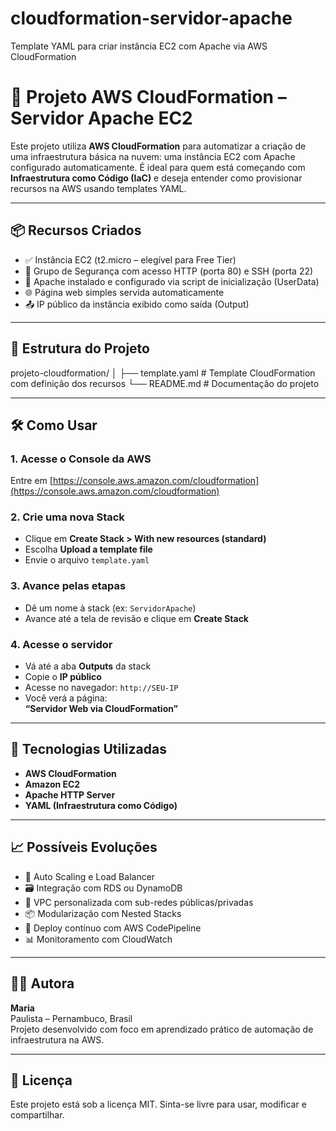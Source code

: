 # cloudformation-servidor-apache
Template YAML para criar instância EC2 com Apache via AWS CloudFormation
# 🚀 Projeto AWS CloudFormation – Servidor Apache EC2

Este projeto utiliza **AWS CloudFormation** para automatizar a criação de uma infraestrutura básica na nuvem: uma instância EC2 com Apache configurado automaticamente. É ideal para quem está começando com **Infraestrutura como Código (IaC)** e deseja entender como provisionar recursos na AWS usando templates YAML.

---

## 📦 Recursos Criados

- ✅ Instância EC2 (t2.micro – elegível para Free Tier)
- 🔐 Grupo de Segurança com acesso HTTP (porta 80) e SSH (porta 22)
- 🧰 Apache instalado e configurado via script de inicialização (UserData)
- 🌐 Página web simples servida automaticamente
- 📤 IP público da instância exibido como saída (Output)

---

## 📁 Estrutura do Projeto

projeto-cloudformation/ │
 ├── template.yaml # Template CloudFormation com definição dos recursos └── README.md # Documentação do projeto
 
---

## 🛠️ Como Usar

### 1. Acesse o Console da AWS
Entre em [https://console.aws.amazon.com/cloudformation](https://console.aws.amazon.com/cloudformation)

### 2. Crie uma nova Stack
- Clique em **Create Stack > With new resources (standard)**
- Escolha **Upload a template file**
- Envie o arquivo `template.yaml`

### 3. Avance pelas etapas
- Dê um nome à stack (ex: `ServidorApache`)
- Avance até a tela de revisão e clique em **Create Stack**

### 4. Acesse o servidor
- Vá até a aba **Outputs** da stack
- Copie o **IP público**
- Acesse no navegador: `http://SEU-IP`
- Você verá a página:  
  **“Servidor Web via CloudFormation”**

---

## 🧠 Tecnologias Utilizadas

- **AWS CloudFormation**
- **Amazon EC2**
- **Apache HTTP Server**
- **YAML (Infraestrutura como Código)**

---

## 📈 Possíveis Evoluções

- 🔄 Auto Scaling e Load Balancer
- 🗃️ Integração com RDS ou DynamoDB
- 🧭 VPC personalizada com sub-redes públicas/privadas
- 📦 Modularização com Nested Stacks
- 🚀 Deploy contínuo com AWS CodePipeline
- 📊 Monitoramento com CloudWatch

---

## 👩‍💻 Autora

**Maria**  
Paulista – Pernambuco, Brasil  
Projeto desenvolvido com foco em aprendizado prático de automação de infraestrutura na AWS.

---

## 📄 Licença

Este projeto está sob a licença MIT. Sinta-se livre para usar, modificar e compartilhar.

